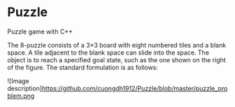 # Puzzle
Puzzle game with C++

The 8-puzzle consists of a 3×3 board with eight numbered tiles and a blank space. A tile adjacent to the blank space can slide into the space. The object is to reach a specified goal state, such as the one shown on the right of the figure. The standard formulation is as follows:

![Image description]https://github.com/cuongdh1912/Puzzle/blob/master/puzzle_problem.png
